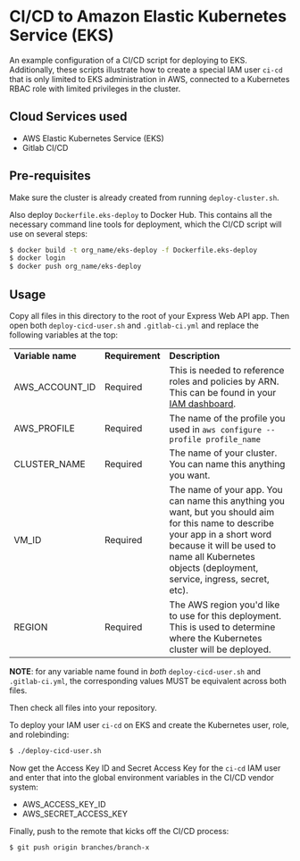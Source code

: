 # CI/CD to Amazon Elastic Kubernetes Service (EKS)

An example configuration of a CI/CD script for deploying to EKS. Additionally, these scripts illustrate how to create a special IAM user `ci-cd` that is only limited to EKS administration in AWS, connected to a Kubernetes RBAC role with limited privileges in the cluster.

## Cloud Services used
* AWS Elastic Kubernetes Service (EKS)
* Gitlab CI/CD

## Pre-requisites

Make sure the cluster is already created from running `deploy-cluster.sh`.

Also deploy `Dockerfile.eks-deploy` to Docker Hub. This contains all the necessary command line tools for deployment, which the CI/CD script will use on several steps:
```bash
$ docker build -t org_name/eks-deploy -f Dockerfile.eks-deploy
$ docker login
$ docker push org_name/eks-deploy
```

## Usage

Copy all files in this directory to the root of your Express Web API app. Then open both `deploy-cicd-user.sh` and `.gitlab-ci.yml` and replace the following variables at the top:

<table>
  <tr>
    <td><strong>Variable name</strong></td>
    <td><strong>Requirement</strong></td>
    <td><strong>Description</strong></td>
  </tr>

  <tr>
    <td>AWS_ACCOUNT_ID</td>
    <td>Required</td>
    <td>This is needed to reference roles and policies by ARN. This can be found in your <a href="https://console.aws.amazon.com/iam" target="_blank">IAM dashboard</a>.</td>
  </tr>

  <tr>
    <td>AWS_PROFILE</td>
    <td>Required</td>
    <td>The name of the profile you used in <code>aws configure --profile profile_name</code></td>
  </tr>

  <tr>
    <td>CLUSTER_NAME</td>
    <td>Required</td>
    <td>The name of your cluster. You can name this anything you want.</td>
  </tr>

  <tr>
    <td>VM_ID</td>
    <td>Required</td>
    <td>The name of your app. You can name this anything you want, but you should aim for this name to describe your app in a short word because it will be used to name all Kubernetes objects (deployment, service, ingress, secret, etc).
  </tr>

  <tr>
    <td>REGION</td>
    <td>Required</td>
    <td>The AWS region you'd like to use for this deployment. This is used to determine where the Kubernetes cluster will be deployed.</td>
  </tr>
</table>

**NOTE**: for any variable name found in *both* `deploy-cicd-user.sh` and `.gitlab-ci.yml`, the corresponding values MUST be equivalent across both files.

Then check all files into your repository.

To deploy your IAM user `ci-cd` on EKS and create the Kubernetes user, role, and rolebinding:
```bash
$ ./deploy-cicd-user.sh
```

Now get the Access Key ID and Secret Access Key for the `ci-cd` IAM user and enter that into the global environment variables in the CI/CD vendor system:
* AWS_ACCESS_KEY_ID
* AWS_SECRET_ACCESS_KEY

Finally, push to the remote that kicks off the CI/CD process:
```bash
$ git push origin branches/branch-x
```
